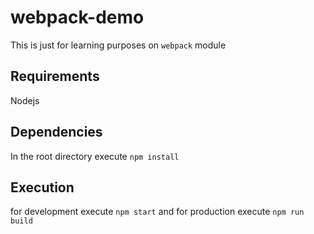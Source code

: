 # webpack-demo
This is just for learning purposes on `webpack` module
## Requirements

Nodejs

## Dependencies
In the root directory execute `npm install`

## Execution
for development execute `npm start` and for production execute `npm run build`
